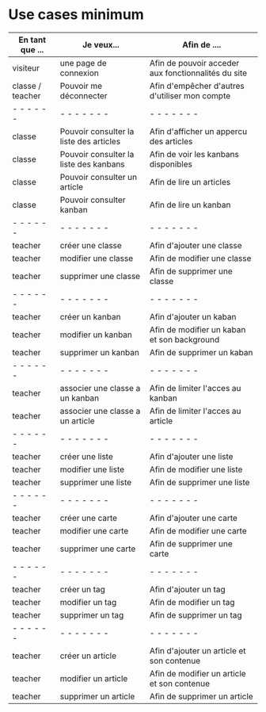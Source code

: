 # Use cases minimum

| En tant que ... | Je veux...                                    | Afin de ....                                              |
| --------------- | --------------------------------------------- | ----------------------------------------------------------|
| visiteur        | une page de connexion                         | Afin de pouvoir acceder aux fonctionnalités du site       |
| classe / teacher| Pouvoir me déconnecter                        | Afin d'empêcher d'autres d'utiliser mon compte            |
| - - - - - -     | - - - - - - -                                 | - - - - - - -                                             |
| classe          | Pouvoir consulter la liste des articles       | Afin d'afficher un appercu des articles                   |
| classe          | Pouvoir consulter la liste des kanbans        | Afin de voir les kanbans disponibles                      |
| classe          | Pouvoir consulter un article                  | Afin de lire un articles                                  |
| classe          | Pouvoir consulter kanban                      | Afin de lire un kanban                                    |
| - - - - - -     | - - - - - - -                                 | - - - - - - -                                             |
| teacher         | créer une classe                              | Afin d'ajouter une classe                                 |
| teacher         | modifier une classe                           | Afin de modifier une classe                               |
| teacher         | supprimer une classe                          | Afin de supprimer une classe                              |
| - - - - - -     | - - - - - - -                                 | - - - - - - -                                             |
| teacher         | créer un kanban                               | Afin d'ajouter un kaban                                   |
| teacher         | modifier un kanban                            | Afin de modifier un kaban et son background               |
| teacher         | supprimer un kanban                           | Afin de supprimer un kaban                                |
| - - - - - -     | - - - - - - -                                 | - - - - - - -                                             |
| teacher         | associer une classe a un kanban               | Afin de limiter l'acces au kanban                         |
| teacher         | associer une classe a un article              | Afin de limiter l'acces au article                        |
| - - - - - -     | - - - - - - -                                 | - - - - - - -                                             |
| teacher         | créer une liste                               | Afin d'ajouter une liste                                  |
| teacher         | modifier une liste                            | Afin de modifier une liste                                |
| teacher         | supprimer une liste                           | Afin de supprimer une liste                               |
| - - - - - -     | - - - - - - -                                 | - - - - - - -                                             |
| teacher         | créer une carte                               | Afin d'ajouter une carte                                  |
| teacher         | modifier une carte                            | Afin de modifier une carte                                |
| teacher         | supprimer une carte                           | Afin de supprimer une carte                               |
| - - - - - -     | - - - - - - -                                 | - - - - - - -                                             |
| teacher         | créer un tag                                  | Afin d'ajouter un tag                                     |
| teacher         | modifier un tag                               | Afin de modifier un tag                                   |
| teacher         | supprimer un tag                              | Afin de supprimer un tag                                  |
| - - - - - -     | - - - - - - -                                 | - - - - - - -                                             |
| teacher         | créer un article                              | Afin d'ajouter un article et son contenue                 |
| teacher         | modifier un article                           | Afin de modifier un article et son contenue               |
| teacher         | supprimer un article                          | Afin de supprimer un article                              |